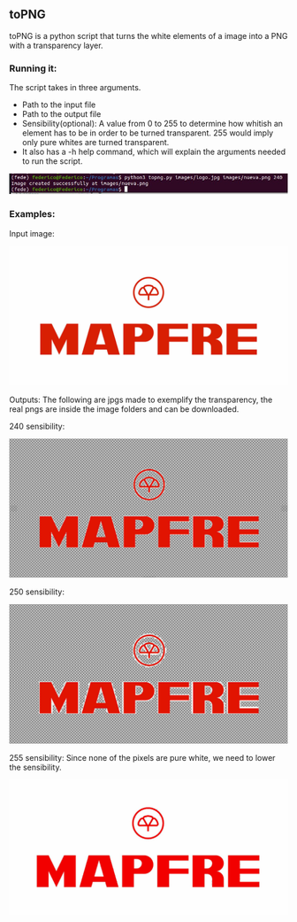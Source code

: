 ## toPNG

toPNG is a python script that turns the white elements of a image into a PNG with a transparency layer.

### Running it:

The script takes in three arguments.
* Path to the input file
* Path to the output file
* Sensibility(optional): A value from 0 to 255 to determine how whitish an element has to be in order to be turned transparent. 255 would imply only pure whites are turned transparent.
* It also has a -h help command, which will explain  the arguments needed to run the script.

![terminal](images/terminal.jpg)


### Examples:

Input image:

![input](images/logo.jpg)

Outputs: The following are jpgs made to exemplify the transparency, the real pngs are inside the image folders and can be downloaded.

240 sensibility:

![output1](images/example1.jpg)

250 sensibility:

![output2](images/example2.jpg)

255 sensibility:
Since none of the pixels are pure white, we need to lower the sensibility.

![output3](images/example4.jpg)
